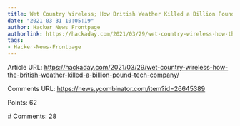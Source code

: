 ```yaml
---
title: Wet Country Wireless; How British Weather Killed a Billion Pound Tech Company
date: "2021-03-31 10:05:19"
author: Hacker News Frontpage
authorlink: https://hackaday.com/2021/03/29/wet-country-wireless-how-the-british-weather-killed-a-billion-pound-tech-company/
tags:
- Hacker-News-Frontpage
---
```


<p>Article URL: <a href="https://hackaday.com/2021/03/29/wet-country-wireless-how-the-british-weather-killed-a-billion-pound-tech-company/">https://hackaday.com/2021/03/29/wet-country-wireless-how-the-british-weather-killed-a-billion-pound-tech-company/</a></p>
<p>Comments URL: <a href="https://news.ycombinator.com/item?id=26645389">https://news.ycombinator.com/item?id=26645389</a></p>
<p>Points: 62</p>
<p># Comments: 28</p>
